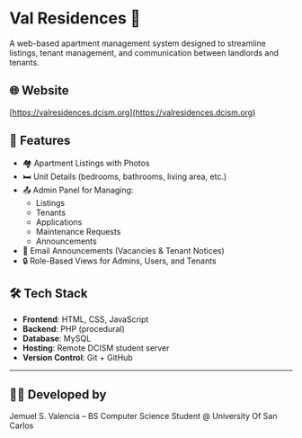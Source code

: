 # Val Residences 🏢

A web-based apartment management system designed to streamline listings, tenant management, and communication between landlords and tenants.

## 🌐 Website
[https://valresidences.dcism.org](https://valresidences.dcism.org)

## 📁 Features

- 🏘 Apartment Listings with Photos
- 🛏 Unit Details (bedrooms, bathrooms, living area, etc.)
- 📤 Admin Panel for Managing:
  - Listings
  - Tenants
  - Applications
  - Maintenance Requests
  - Announcements
- 📧 Email Announcements (Vacancies & Tenant Notices)
- 🔒 Role-Based Views for Admins, Users, and Tenants

## 🛠 Tech Stack

- **Frontend**: HTML, CSS, JavaScript
- **Backend**: PHP (procedural)
- **Database**: MySQL
- **Hosting**: Remote DCISM student server
- **Version Control**: Git + GitHub

---

## 👨‍💻 Developed by
Jemuel S. Valencia – BS Computer Science Student @ University Of San Carlos
